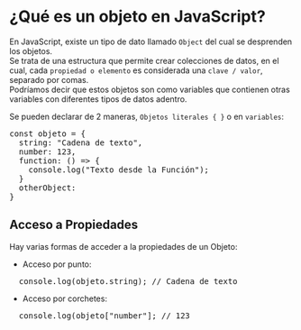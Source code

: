 #  ¿Qué es un objeto en JavaScript?

En JavaScript, existe un tipo de dato llamado `Object` del cual se desprenden los objetos.  
Se trata de una estructura que permite crear colecciones de datos, en el cual, cada `propiedad o elemento` es considerada una `clave / valor`, separado por comas.  
Podríamos decir que estos objetos son como variables que contienen otras variables con diferentes tipos de datos adentro.  

Se pueden declarar de 2 maneras, `Objetos literales { }` o en `variables`:


<pre>
const objeto = {
  string: "Cadena de texto",
  number: 123,
  function: () => {
    console.log("Texto desde la Función");
  }
  otherObject: 
}
</pre>

## Acceso a Propiedades

Hay varias formas de acceder a la propiedades de un Objeto:

- Acceso por punto:

<pre>
  console.log(objeto.string); // Cadena de texto
</pre>

- Acceso por corchetes:

<pre>
  console.log(objeto["number"]; // 123
</pre>


